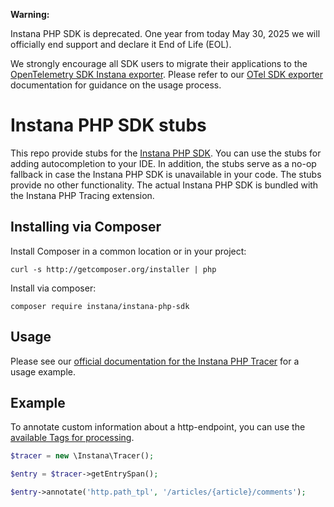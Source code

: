 
 **Warning:**


Instana PHP SDK is deprecated. One year from today May 30, 2025 we will officially end support and declare it End of Life (EOL).

We strongly encourage all SDK users to migrate their applications to the [OpenTelemetry SDK Instana exporter](https://github.com/instana/opentelemetry-php-exporter). Please refer to our [OTel SDK exporter](https://www.ibm.com/docs/en/instana-observability/current?topic=php-opentelemetry-exporter) documentation for guidance on the usage process.

# Instana PHP SDK stubs

This repo provide stubs for the [Instana PHP SDK][docs]. You can use the stubs for adding autocompletion to your IDE. In addition, the stubs serve as a no-op fallback in case the Instana PHP SDK is unavailable in your code. The stubs provide no other functionality. The actual Instana PHP SDK is bundled with the Instana PHP Tracing extension.

## Installing via Composer

Install Composer in a common location or in your project:

    curl -s http://getcomposer.org/installer | php

Install via composer:

    composer require instana/instana-php-sdk

## Usage

Please see our [official documentation for the Instana PHP Tracer][docs] for a usage example.

## Example

To annotate custom information about a http-endpoint, you can use the
[available Tags for processing][tags].

```php
$tracer = new \Instana\Tracer();

$entry = $tracer->getEntrySpan();

$entry->annotate('http.path_tpl', '/articles/{article}/comments');
```

 [docs]: https://docs.instana.io/ecosystem/php/#php-sdk
 [tags]: https://www.instana.com/docs/tracing/custom-best-practices/#processed-tags
